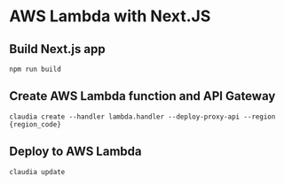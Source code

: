 AWS Lambda with Next.JS
===================

## Build Next.js app
```
npm run build
```

## Create AWS Lambda function and API Gateway
```
claudia create --handler lambda.handler --deploy-proxy-api --region {region_code}
```

## Deploy to AWS Lambda
```
claudia update
```
